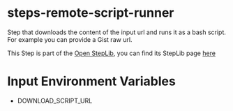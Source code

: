 steps-remote-script-runner
==========================

Step that downloads the content of the input url and runs it as a bash script.
For example you can provide a Gist raw url.

This Step is part of the [Open StepLib](http://www.steplib.com/), you can find its StepLib page [here](http://www.steplib.com/step/remote-bash-script-runner)

# Input Environment Variables
- DOWNLOAD_SCRIPT_URL
